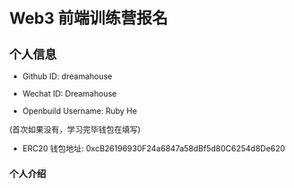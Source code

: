 # Web3 前端训练营报名

## 个人信息

* Github ID: dreamahouse

* Wechat ID: Dreamahouse

* Openbuild Username: Ruby He

(首次如果没有，学习完毕钱包在填写)

* ERC20 钱包地址: 0xcB26196930F24a6847a58dBf5d80C6254d8De620

### 个人介绍
